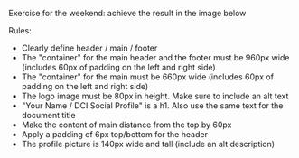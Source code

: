 Exercise for the weekend: achieve the result in the image below

Rules:

- Clearly define header / main / footer
- The "container" for the main header and the footer must be 960px wide (includes 60px of padding on the left and right side)
- The "container" for the main must be 660px wide (includes 60px of padding on the left and right side)
- The logo image must be 80px in height. Make sure to include an alt text
- "Your Name / DCI Social Profile" is a h1. Also use the same text for the document title
- Make the content of main distance from the top by 60px
- Apply a padding of 6px top/bottom for the header
- The profile picture is 140px wide and tall (include an alt description)
